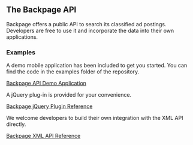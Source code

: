 ## The Backpage API

Backpage offers a public API to search its classified ad postings.  Developers are free to use it and incorporate the data into their own applications.

### Examples

A demo mobile application has been included to get you started.  You can find the code in the examples folder of the repository.

[Backpage API Demo Application](http://bp-api-demo.s3-website-us-west-2.amazonaws.com/)

A jQuery plug-in is provided for your convenience.

[Backpage jQuery Plugin Reference](wiki/Backpage-jQuery-Plugin-Reference)

We welcome developers to build their own integration with the XML API directly.

[Backpage XML API Reference](wiki/Backpage-XML-API-Reference)